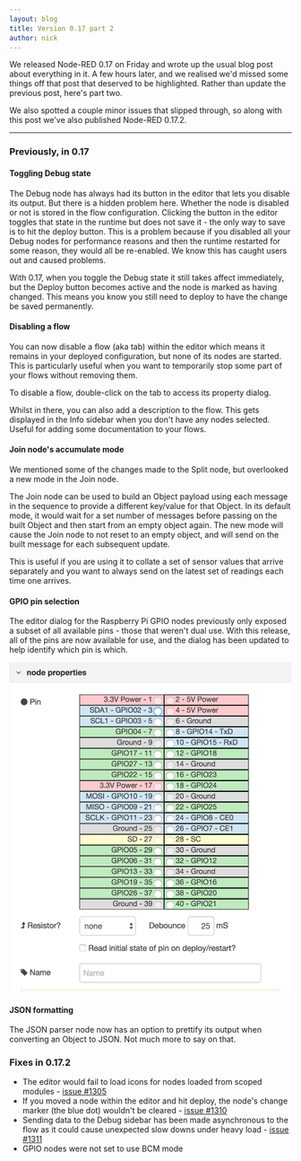 ```yaml
---
layout: blog
title: Version 0.17 part 2
author: nick
---
```


We released Node-RED 0.17 on Friday and wrote up the usual blog post about everything
in it. A few hours later, and we realised we'd missed some things off that post
that deserved to be highlighted. Rather than update the previous post, here's part two.

We also spotted a couple minor issues that slipped through, so along with this
post we've also published Node-RED 0.17.2.

---

### Previously, in 0.17

#### Toggling Debug state

The Debug node has always had its button in the editor that lets you disable its
output. But there is a hidden problem here. Whether the node is disabled or not
is stored in the flow configuration. Clicking the button in the editor toggles
that state in the runtime but does not save it - the only way to save is to hit
the deploy button. This is a problem because if you disabled all your Debug nodes
for performance reasons and then the runtime restarted for some reason, they would
all be re-enabled. We know this has caught users out and caused problems.

With 0.17, when you toggle the Debug state it still takes affect immediately, but
the Deploy button becomes active and the node is marked as having changed. This
means you know you still need to deploy to have the change be saved permanently.

#### Disabling a flow

You can now disable a flow (aka tab) within the editor which means it remains in
your deployed configuration, but none of its nodes are started. This is particularly
useful when you want to temporarily stop some part of your flows without removing them.

To disable a flow, double-click on the tab to access its property dialog.

Whilst in there, you can also add a description to the flow. This gets displayed
in the Info sidebar when you don't have any nodes selected. Useful for adding
some documentation to your flows.

#### Join node's accumulate mode

We mentioned some of the changes made to the Split node, but overlooked a new mode
in the Join node.

The Join node can be used to build an Object payload using each message in the sequence
to provide a different key/value for that Object. In its default mode, it would
wait for a set number of messages before passing on the built Object and then start
from an empty object again. The new mode will cause the Join node to not reset to
an empty object, and will send on the built message for each subsequent update.

This is useful if you are using it to collate a set of sensor values that arrive
separately and you want to always send on the latest set of readings each time
one arrives.

#### GPIO pin selection

The editor dialog for the Raspberry Pi GPIO nodes previously only exposed a subset
of all available pins - those that weren't dual use. With this release, all of the
pins are now available for use, and the dialog has been updated to help identify
which pin is which.

![](/blog/content/images/2017/07/rpi-pins.png)


#### JSON formatting

The JSON parser node now has an option to prettify its output when converting
an Object to JSON. Not much more to say on that.

### Fixes in 0.17.2

 - The editor would fail to load icons for nodes loaded from scoped modules - [issue #1305](https://github.com/node-red/node-red/issues/1305)
 - If you moved a node within the editor and hit deploy, the node's change marker
   (the blue dot) wouldn't be cleared - [issue #1310](https://github.com/node-red/node-red/issues/1310)
 - Sending data to the Debug sidebar has been made asynchronous to the flow as it
   could cause unexpected slow downs under heavy load - [issue #1311](https://github.com/node-red/node-red/issues/1311)
 - GPIO nodes were not set to use BCM mode
